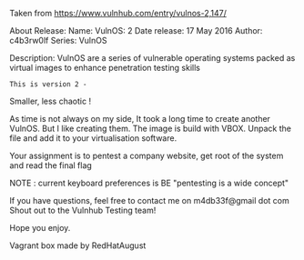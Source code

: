 Taken from https://www.vulnhub.com/entry/vulnos-2,147/ 

About Release:
    Name: VulnOS: 2
    Date release: 17 May 2016
    Author: c4b3rw0lf
    Series: VulnOS

Description:
VulnOS are a series of vulnerable operating systems packed as virtual images to enhance penetration testing skills

    This is version 2 -

Smaller, less chaotic !

As time is not always on my side, It took a long time to create another VulnOS. But I like creating them. The image is build with VBOX. Unpack the file and add it to your virtualisation software.

Your assignment is to pentest a company website, get root of the system and read the final flag

NOTE : current keyboard preferences is BE "pentesting is a wide concept"

If you have questions, feel free to contact me on m4db33f@gmail dot com Shout out to the Vulnhub Testing team!

Hope you enjoy.

Vagrant box made by RedHatAugust
